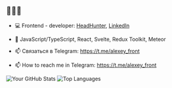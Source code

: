 ## 👋👋👋

- 💻 Frontend - developer: 
  [HeadHunter](https://hh.ru/resume/239c9d37ff0dd203ce0039ed1f61487039524b), [LinkedIn](https://www.linkedin.com/in/aleksey-kukrus)

- 💬 JavaScript/TypeScript, React, Svelte, Redux Toolkit, Meteor 

- 📫 Связаться в Telegram: https://t.me/alexey_front
- 📫 How to reach me in Telegram: https://t.me/alexey_front

![Your GitHub Stats](https://github-readme-stats.vercel.app/api?username=AlexeyKukrus)
![Top Languages](https://github-readme-stats.vercel.app/api/top-langs/?username=AlexeyKukrus)
